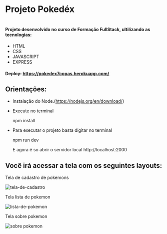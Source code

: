 <h1>Projeto Pokedéx<h1>
 
#### Projeto desenvolvido no curso de Formação FullStack, ultilizando as tecnologias:
+ HTML
+ CSS
+ JAVASCRIPT
+ EXPRESS

#### Deploy: https://pokedex7copas.herokuapp.com/

## Orientações:

+ Instalação do Node.(https://nodejs.org/en/download/)
+ Execute no terminal

  npm install

+ Para executar o projeto basta digitar no terminal

  npm run dev

  E agora é so abrir o servidor local http://localhost:2000


## Você irá acessar a tela com os seguintes layouts:
 

Tela de cadastro de pokemons
  
![tela-de-cadastro](https://user-images.githubusercontent.com/98196448/171536461-bc9656d1-4269-4b3e-8e18-a21abfecf03c.png)

Tela lista de pokemon
  
  ![lista-de-pokemon](https://user-images.githubusercontent.com/98196448/171536774-c43de496-7e4c-4bc9-a024-ece80b44bb5f.png)

  
Tela sobre pokemon
  
  ![sobre pokemon](https://user-images.githubusercontent.com/98196448/171537020-f3a9fcae-1298-4ea1-a66b-8e31dae955a7.png)

  
